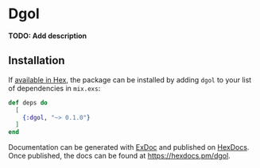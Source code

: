 # Dgol

**TODO: Add description**

## Installation

If [available in Hex](https://hex.pm/docs/publish), the package can be installed
by adding `dgol` to your list of dependencies in `mix.exs`:

```elixir
def deps do
  [
    {:dgol, "~> 0.1.0"}
  ]
end
```

Documentation can be generated with [ExDoc](https://github.com/elixir-lang/ex_doc)
and published on [HexDocs](https://hexdocs.pm). Once published, the docs can
be found at <https://hexdocs.pm/dgol>.


